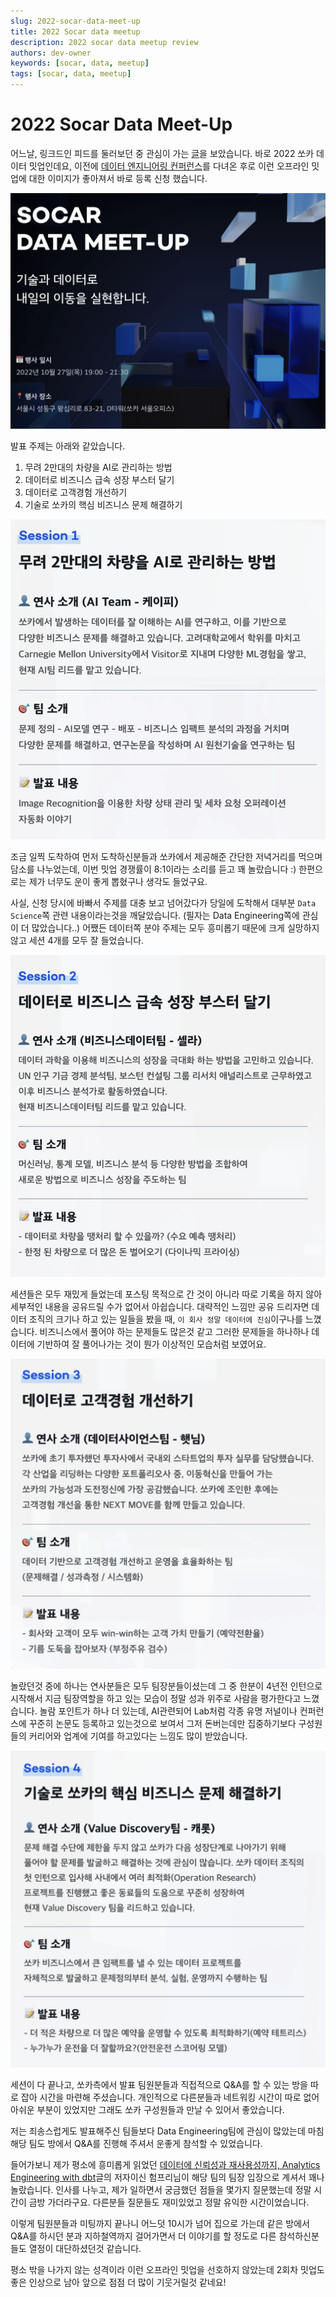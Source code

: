 ```yaml
---
slug: 2022-socar-data-meet-up
title: 2022 Socar data meetup
description: 2022 socar data meetup review
authors: dev-owner
keywords: [socar, data, meetup]
tags: [socar, data, meetup]
---
```


# 2022 Socar Data Meet-Up

어느날, 링크드인 피드를 둘러보던 중 관심이 가는 [글](https://www.linkedin.com/feed/update/urn:li:activity:6986550988979539968/?updateEntityUrn=urn%3Ali%3Afs_feedUpdate%3A%28V2%2Curn%3Ali%3Aactivity%3A6986550988979539968%29)을 보았습니다. 바로 2022 쏘카 데이터 밋업인데요, 이전에 [데이터 엔지니어링 컨퍼런스](https://dev-owner.github.io/blog/review-programmers-data-engineering-conference)를 다녀온 후로 이런 오프라인 밋업에 대한 이미지가 좋아져서 바로 등록 신청 했습니다.

![socar-meetup](../static/img/blog/2022-10-27-1.png)

발표 주제는 아래와 같았습니다.

1. 무려 2만대의 차량을 AI로 관리하는 방법
2. 데이터로 비즈니스 급속 성장 부스터 달기
3. 데이터로 고객경험 개선하기
4. 기술로 쏘카의 핵심 비즈니스 문제 해결하기

![](../static/img/blog/2022-10-27-2.png)

조금 일찍 도착하여 먼저 도착하신분들과 쏘카에서 제공해준 간단한 저녁거리를 먹으며 담소를 나누었는데, 이번 밋업 경쟁률이 8:1이라는 소리를 듣고 꽤 놀랐습니다 :) 한편으로는 제가 너무도 운이 좋게 뽑혔구나 생각도 들었구요.

사실, 신청 당시에 바빠서 주제를 대충 보고 넘어갔다가 당일에 도착해서 대부분 `Data Science`쪽 관련 내용이라는것을 깨달았습니다. (필자는 Data Engineering쪽에 관심이 더 많았습니다..) 어쨌든 데이터쪽 분야 주제는 모두 흥미롭기 때문에 크게 실망하지 않고 세션 4개를 모두 잘 들었습니다.

![](../static/img/blog/2022-10-27-3.png)

세션들은 모두 재밌게 들었는데 포스팅 목적으로 간 것이 아니라 따로 기록을 하지 않아 세부적인 내용을 공유드릴 수가 없어서 아쉽습니다. 대략적인 느낌만 공유 드리자면 데이터 조직의 크기나 하고 있는 일들을 봤을 때, `이 회사 정말 데이터에 진심`이구나를 느꼈습니다. 비즈니스에서 풀어야 하는 문제들도 많은것 같고 그러한 문제들을 하나하나 데이터에 기반하여 잘 풀어나가는 것이 뭔가 이상적인 모습처럼 보였어요.

![](../static/img/blog/2022-10-27-4.png)

놀랐던것 중에 하나는 연사분들은 모두 팀장분들이셨는데 그 중 한분이 4년전 인턴으로 시작해서 지금 팀장역할을 하고 있는 모습이 정말 성과 위주로 사람을 평가한다고 느꼈습니다. 놀람 포인트가 하나 더 있는데, AI관련되어 Lab처럼 각종 유명 저널이나 컨퍼런스에 꾸준히 논문도 등록하고 있는것으로 보여서 그저 돈버는데만 집중하기보다 구성원들의 커리어와 업계에 기여를 하고있다는 느낌도 많이 받았습니다.

![](../static/img/blog/2022-10-27-5.png)

세션이 다 끝나고, 쏘카측에서 발표 팀원분들과 직접적으로 Q&A를 할 수 있는 방을 따로 잡아 시간을 마련해 주셨습니다. 개인적으로 다른분들과 네트워킹 시간이 따로 없어 아쉬운 부분이 있었지만 그래도 쏘카 구성원들과 만날 수 있어서 좋았습니다.

저는 죄송스럽게도 발표해주신 팀들보다 Data Engineering팀에 관심이 많았는데 마침 해당 팀도 방에서 Q&A를 진행해 주셔서 운좋게 참석할 수 있었습니다.

들어가보니 제가 평소에 흥미롭게 읽었던 [데이터에 신뢰성과 재사용성까지, Analytics Engineering with dbt](https://tech.socarcorp.kr/data/2022/07/25/analytics-engineering-with-dbt.html)글의 저자이신 험프리님이 해당 팀의 팀장 입장으로 계셔서 꽤나 놀랐습니다. 인사를 나누고, 제가 일하면서 궁금했던 점들을 몇가지 질문했는데 정말 시간이 금방 가더라구요. 다른분들 질문들도 재미있었고 정말 유익한 시간이었습니다.

이렇게 팀원분들과 미팅까지 끝나니 어느덧 10시가 넘어 집으로 가는데 같은 방에서 Q&A를 하시던 분과 지하철역까지 걸어가면서 더 이야기를 할 정도로 다른 참석하신분들도 열정이 대단하셨던것 같습니다.

평소 밖을 나가지 않는 성격이라 이런 오프라인 밋업을 선호하지 않았는데 2회차 밋업도 좋은 인상으로 남아 앞으로 점점 더 많이 기웃거릴것 같네요!